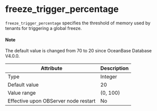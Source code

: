 # freeze_trigger_percentage

`freeze_trigger_percentage` specifies the threshold of memory used by tenants for triggering a global freeze.

<main id="notice" type='explain'>
  <h4>Note</h4>
  <p>The default value is changed from 70 to 20 since OceanBase Database V4.0.0. </p>
</main>


| **Attribute** | **Description** |
|------------------|-----------|
| Type | Integer |
| Default value | 20 |
| Value range | (0, 100) |
| Effective upon OBServer node restart | No |
